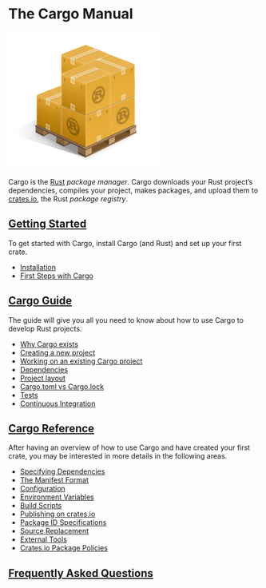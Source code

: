 # The Cargo Manual

![Cargo Logo](images/Cargo-Logo-Small.png)

Cargo is the [Rust] *package manager*. Cargo downloads your Rust project’s
dependencies, compiles your project, makes packages, and upload them to
[crates.io], the Rust *package registry*.


## [Getting Started](getting-started.html)

To get started with Cargo, install Cargo (and Rust) and set up your first crate.

* [Installation](getting-started/installation.html)
* [First Steps with Cargo](getting-started/first-steps.html)

## [Cargo Guide](guide.html)

The guide will give you all you need to know about how to use Cargo to develop
Rust projects.

* [Why Cargo exists](guide/why-cargo-exists.html)
* [Creating a new project](guide/creating-a-new-project.html)
* [Working on an existing Cargo
    project](guide/working-on-an-existing-project.html)
* [Dependencies](guide/dependencies.html)
* [Project layout](guide/project-layout.html)
* [Cargo.toml vs Cargo.lock](guide/cargo-toml-vs-cargo-lock.html)
* [Tests](guide/tests.html)
* [Continuous Integration](guide/continuous-integration.html)

## [Cargo Reference](reference.html)

After having an overview of how to use Cargo and have created your first crate,
you may be interested in more details in the following areas.

* [Specifying Dependencies](reference/specifying-dependencies.html)
* [The Manifest Format](reference/manifest.html)
* [Configuration](reference/config.html)
* [Environment Variables](reference/environment-variables.html)
* [Build Scripts](reference/build-scripts.html)
* [Publishing on crates.io](reference/crates-io.html)
* [Package ID Specifications](reference/pkgid-spec.html)
* [Source Replacement](reference/source-replacement.html)
* [External Tools](reference/external-tools.html)
* [Crates.io Package Policies](reference/policies.html)

## [Frequently Asked Questions](faq.html)

[rust]: https://www.rust-lang.org/
[crates.io]: https://crates.io/
